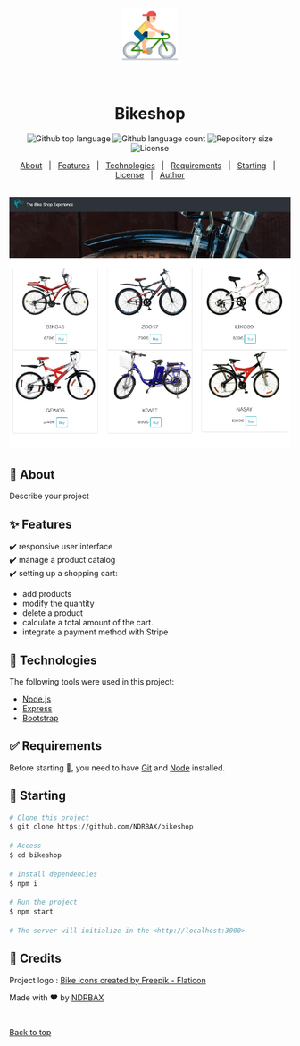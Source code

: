 <div align="center" id="top"> 
  <img src="./assets/bicycle.png" alt="Bikeshop"/ height="100px">

  &#xa0;

  <!-- <a href="https://bikeshop.netlify.app">Demo</a> -->
</div>

<h1 align="center">Bikeshop</h1>

<p align="center">
  <img alt="Github top language" src="https://img.shields.io/github/languages/top/NDRBAX/bikeshop?color=56BEB8">
  <img alt="Github language count" src="https://img.shields.io/github/languages/count/NDRBAX/bikeshop?color=56BEB8">
  <img alt="Repository size" src="https://img.shields.io/github/repo-size/NDRBAX/bikeshop?color=56BEB8">
  <img alt="License" src="https://img.shields.io/github/license/NDRBAX/bikeshop?color=56BEB8">

  <!-- <img alt="Github issues" src="https://img.shields.io/github/issues/{{YOUR_GITHUB_USERNAME}}/bikeshop?color=56BEB8" /> -->

  <!-- <img alt="Github forks" src="https://img.shields.io/github/forks/{{YOUR_GITHUB_USERNAME}}/bikeshop?color=56BEB8" /> -->

  <!-- <img alt="Github stars" src="https://img.shields.io/github/stars/{{YOUR_GITHUB_USERNAME}}/bikeshop?color=56BEB8" /> -->
</p>

<!-- Status -->

<!-- <h4 align="center"> 
	🚧  Bikeshop 🚀 Under construction...  🚧
</h4> 

<hr> -->

<p align="center">
  <a href="#dart-about">About</a> &#xa0; | &#xa0; 
  <a href="#sparkles-features">Features</a> &#xa0; | &#xa0;
  <a href="#rocket-technologies">Technologies</a> &#xa0; | &#xa0;
  <a href="#white_check_mark-requirements">Requirements</a> &#xa0; | &#xa0;
  <a href="#checkered_flag-starting">Starting</a> &#xa0; | &#xa0;
  <a href="#memo-license">License</a> &#xa0; | &#xa0;
  <a href="https://github.com/{{YOUR_GITHUB_USERNAME}}" target="_blank">Author</a>
</p>

<br>
<img src="./assets/preview.jpeg">

## :dart: About ##

Describe your project

## :sparkles: Features ##

:heavy_check_mark: responsive user interface\
:heavy_check_mark: manage a product catalog\
:heavy_check_mark: setting up a shopping cart:                      
- add products
- modify the quantity
- delete a product
- calculate a total amount of the cart.
- integrate a payment method with Stripe
## :rocket: Technologies ##

The following tools were used in this project:

- [Node.js](https://nodejs.org/en/)
- [Express](https://expressjs.com/)
- [Bootstrap](https://getbootstrap.com/)

## :white_check_mark: Requirements ##

Before starting :checkered_flag:, you need to have [Git](https://git-scm.com) and [Node](https://nodejs.org/en/) installed.

## :checkered_flag: Starting ##

```bash
# Clone this project
$ git clone https://github.com/NDRBAX/bikeshop

# Access
$ cd bikeshop

# Install dependencies
$ npm i

# Run the project
$ npm start

# The server will initialize in the <http://localhost:3000>
```

## :memo: Credits ##

Project logo : <a href="https://www.flaticon.com/free-icons/bike" title="bike icons">Bike icons created by Freepik - Flaticon</a>

Made with :heart: by <a href="https://github.com/NDRBAX" target="_blank">NDRBAX</a>

&#xa0;

<a href="#top">Back to top</a>
